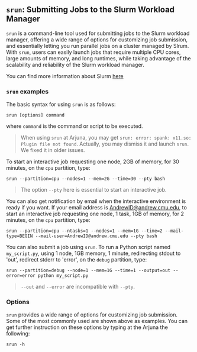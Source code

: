 ## `srun`: Submitting Jobs to the Slurm Workload Manager

`srun` is a command-line tool used for submitting jobs to the Slurm workload manager, offering a wide range of options for customizing job submission, and essentially letting you run parallel jobs on a cluster managed by Slrum.
With `srun`, users can easily launch jobs that require multiple CPU cores, large amounts of memory, and long runtimes, while taking advantage of the scalability and reliability of the Slurm workload manager.

You can find more information about Slurm [here](https://arjunacluster.github.io/ArjunaUsers/getting_started/slurm_intro.html)

### `srun` examples

The basic syntax for using `srun` is as follows:

```
srun [options] command
```

where `command` is the command or script to be executed. 

> When using `srun` at Arjuna, you may get ```srun: error: spank: x11.so: Plugin file not found```.
> Actually, you may dismiss it and launch `srun`.
> We fixed it in older issues.

To start an interactive job requesting one node, 2GB of memory, for 30 minutes, on the `cpu` partition, type:

```
srun --partition=cpu --nodes=1 --mem=2G --time=30 --pty bash
```

> The option `--pty` here is essential to start an interactive job.

You can also get notification by email when the interactive environment is ready if you want.
If your email address is AndrewID@andrew.cmu.edu, to start an interactive job requesting one node, 1 task, 1GB of memory, for 2 minutes, on the `cpu` partition, type:

```
srun --partition=cpu --ntasks=1 --nodes=1 --mem=1G --time=2 --mail-type=BEGIN --mail-user=AndrewID@andrew.cmu.edu --pty bash
```

You can also submit a job using `srun`.
To run a Python script named `my_script.py`, using 1 node, 1GB memory, 1 minute, redirecting stdout to 'out', redirect stderr to 'error', on the `debug` partition, type:

```
srun --partition=debug --node=1 --mem=1G --time=1 --output=out --error=error python my_script.py
```

> `--out` and `--error` are incompatible with `--pty`.


### Options

`srun` provides a wide range of options for customizing job submission.
Some of the most commonly used are shown above as examples.
You can get further instruction on these options by typing at the Arjuna the following:

```
srun -h
```
